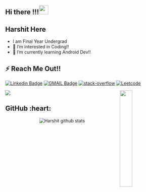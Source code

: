 ## Hi there  !!!<img src="https://github.com/TheDudeThatCode/TheDudeThatCode/blob/master/Assets/Hi.gif" width="29px">

## Harshit Here
-    I am Final Year Undergrad   
- 👀 I’m interested in Coding!!
- 🌱 I’m currently learning Android Dev!!

<h2> ⚡ Reach Me Out!!</h2>

[![Linkedin Badge](https://img.shields.io/badge/-LinkedIn-0e76a8?style=for-the-badge&labelColor=0e76a8&logo=linkedin&logoColor=white)](https://www.linkedin.com/in/harshitkashyap9a6b55/)
[![GMAIL Badge](https://img.shields.io/badge/-Mail-FF0000?style=for-the-badge&labelColor=&logo=gmail&logoColor=white)](mailto:kumarharshit9500@gmail.com)
[![stack-overflow](https://img.shields.io/badge/-StackOverflow-cb410b?style=for-the-badge&labelColor=&logo=stackoverflow&logoColor=black)](https://stackoverflow.com/users/16164555/harshit-kumar)
[![Leetcode](https://img.shields.io/badge/-Leetcode-cb410b?style=for-the-badge&labelColor=&logo=leetcode&logoColor=black)](https://leetcode.com/pikaachuuu/)
<br>
<p align="left">
 <a href=""><img src="https://readme-typing-svg.herokuapp.com/?color=E30B5C&width=900&height=40&lines=Pursuing+B.Tech+in+Computer+Science+%26+Engineering;Learning+Java+Brushing+up+Cpp+%26+Python.." /></a>
<a href="https://github.com/belelaritra"><img align="right" width="28%" src="https://media4.giphy.com/media/jRf5fsn8G6YaogAWxn/giphy.gif" /> </a>
</p>






<h2> GitHub :heart: </h2>

<div align = "center">
<!-- ![GitHub Streak Stats](https://github-readme-streak-stats.herokuapp.com/?user=RitikaSingh02&theme=dark)  -->
 
![Harshit github stats](https://github-readme-stats.vercel.app/api?username=iamharshit955&show_icons=true&theme=radical&line_height=27)
<!-- ![Ritika's github stats](https://github-readme-stats.vercel.app/api/top-langs/?username=RitikaSingh02&hide=css,java,html&theme=radical) -->
</div>


<!---
harshitagrawal955/harshitagrawal955 is a ✨ special ✨ repository because its `README.md` (this file) appears on your GitHub profile.
You can click the Preview link to take a look at your changes.





--->

